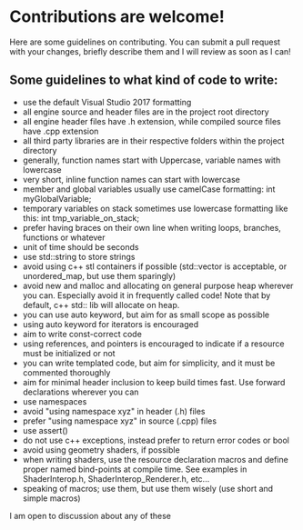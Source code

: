 # Contributions are welcome!
Here are some guidelines on contributing. You can submit a pull request with your changes, briefly describe them and I will review as soon as I can!

## Some guidelines to what kind of code to write:
- use the default Visual Studio 2017 formatting
- all engine source and header files are in the project root directory
- all engine header files have .h extension, while compiled source files have .cpp extension
- all third party libraries are in their respective folders within the project directory
- generally, function names start with Uppercase, variable names with lowercase
- very short, inline function names can start with lowercase
- member and global variables usually use camelCase formatting: int myGlobalVariable;
- temporary variables on stack sometimes use lowercase formatting like this: int tmp_variable_on_stack;
- prefer having braces on their own line when writing loops, branches, functions or whatever
- unit of time should be seconds
- use std::string to store strings
- avoid using c++ stl containers if possible (std::vector is acceptable, or unordered_map, but use them sparingly)
- avoid new and malloc and allocating on general purpose heap wherever you can. Especially avoid it in frequently called code! Note that by default, c++ std:: lib will allocate on heap.
- you can use auto keyword, but aim for as small scope as possible
- using auto keyword for iterators is encouraged
- aim to write const-correct code
- using references, and pointers is encouraged to indicate if a resource must be initialized or not
- you can write templated code, but aim for simplicity, and it must be commented thoroughly
- aim for minimal header inclusion to keep build times fast. Use forward declarations wherever you can
- use namespaces
- avoid "using namespace xyz" in header (.h) files
- prefer "using namespace xyz" in source (.cpp) files
- use assert()
- do not use c++ exceptions, instead prefer to return error codes or bool
- avoid using geometry shaders, if possible
- when writing shaders, use the resource declaration macros and define proper named bind-points at compile time. See examples in ShaderInterop.h, ShaderInterop_Renderer.h, etc...
- speaking of macros; use them, but use them wisely (use short and simple macros)

I am open to discussion about any of these
